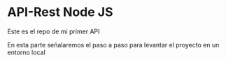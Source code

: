 # API-Rest Node JS
Este es el repo de mi primer API

En esta parte señalaremos el paso a paso para levantar el proyecto en un entorno local
